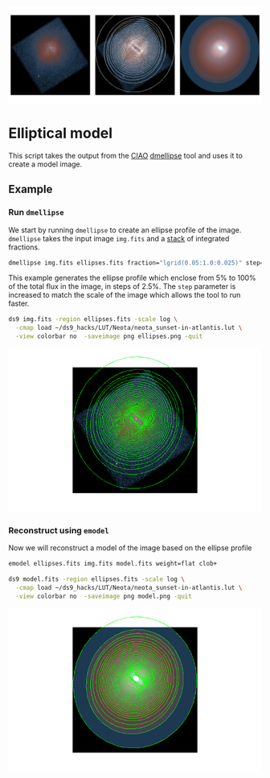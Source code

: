 
![ds9 image](ds9.png)


# Elliptical model

This script takes the output from the [CIAO](http://cxc.cfa.harvard.edu/ciao/index.html)
[dmellipse](http://cxc.cfa.harvard.edu/ciao/ahelp/dmellipse.html) tool
and uses it to create a model image.

## Example

### Run `dmellipse`

We start by running `dmellipse` to create an ellipse profile of 
the image.  `dmellipse` takes the input image `img.fits` and a 
[stack](http://cxc.cfa.harvard.edu/ciao/ahelp/stack.html) of 
integrated fractions.  

```bash
dmellipse img.fits ellipses.fits fraction="lgrid(0.05:1.0:0.025)" step=20 mode=h clob+
```

This example generates the ellipse profile which enclose from 5% to 100%
of the total flux in the image, in steps of 2.5%.  The `step` parameter is
increased to match the scale of the image which allows the tool to run
faster.

```bash
ds9 img.fits -region ellipses.fits -scale log \
  -cmap load ~/ds9_hacks/LUT/Neota/neota_sunset-in-atlantis.lut \
  -view colorbar no  -saveimage png ellipses.png -quit
```

![Ellipses](ellipses.png)


### Reconstruct using `emodel`

Now we will reconstruct a model of the image based on the 
ellipse profile

```bash
emodel ellipses.fits img.fits model.fits weight=flat clob+ 
```


```bash
ds9 model.fits -region ellipses.fits -scale log \
  -cmap load ~/ds9_hacks/LUT/Neota/neota_sunset-in-atlantis.lut \
  -view colorbar no  -saveimage png model.png -quit
```

![Model](model.png)


